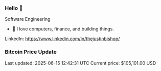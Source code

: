 ### Hello 🤙  

Software Engineering

- 🔭 I love computers, finance, and building things.
  
LinkedIn: https://www.linkedin.com/in/thejustinbishop/  


























































































































































































































































































































































































































































































































































































































































































































### Bitcoin Price Update
Last updated: 2025-06-15 12:42:31 UTC
Current price: $105,101.00 USD
